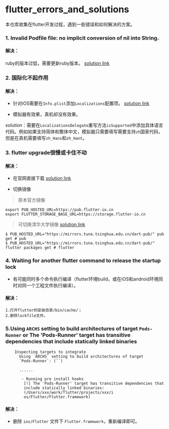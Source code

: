 # flutter_errors_and_solutions
本仓库收集在flutter开发过程，遇到一些错误和如何解决的方案。

### 1. Invalid Podfile file: no implicit conversion of nil into String.

#### 解决：

ruby的版本过低，需要更新ruby版本。 [solution link](https://www.cnblogs.com/doudouyoutang/p/10716376.html)


### 2. 国际化不起作用

#### 解决：

- 针对iOS需要在`Info.plist`添加`Localizations`配置项。 [solution link](https://flutter.cn/docs/development/accessibility-and-localization/internationalization)

- 模拟器有效果，真机却没有效果。

_solution_：需要在`LocalizationsDelegate`重写方法`isSupported`中添加具体语言代码。例如如果支持简体和繁体中文，模拟器只需要填写需要支持`zh`国家代码，但是在真机需要填写`zh_Hans`和`zh_Hant`。

### 3. flutter upgrade很慢或卡住不动

#### 解决：

- 在官网直接下载 [solution link](https://flutter.dev/docs/get-started/install)

- 切换镜像

> 原本官方镜像

```
export PUB_HOSTED_URL=https://pub.flutter-io.cn
export FLUTTER_STORAGE_BASE_URL=https://storage.flutter-io.cn
```

> 可切换清华大学镜像 
 [solution link](https://mirror.tuna.tsinghua.edu.cn/help/dart-pub/)

```
$ PUB_HOSTED_URL="https://mirrors.tuna.tsinghua.edu.cn/dart-pub/" pub get # pub
$ PUB_HOSTED_URL="https://mirrors.tuna.tsinghua.edu.cn/dart-pub/" flutter packages get # flutter
```

### 4. Waiting for another flutter command to release the startup lock

- 有可能同时多个命令执行编译（flutter环境build，或在iOS和android环境同时对同一个工程文件执行编译）。

#### 解决：

```
1.打开flutter的安装目录/bin/cache/；
2.删除lockfile文件。

```

### 5.Using `ARCHS` setting to build architectures of target `Pods-Runner` or The 'Pods-Runner' target has transitive dependencies that include statically linked binaries

```
	Inspecting targets to integrate
	  Using `ARCHS` setting to build architectures of target
	  `Pods-Runner`: (``)

	  ......

	   - Running pre install hooks
	    [!] The 'Pods-Runner' target has transitive dependencies that
	    include statically linked binaries:
	    (/Users/xxx/work/flutter/projects/xxx/i
	    os/Flutter/Flutter.framework)
```

#### 解决：

 - 删除 `ios/Flutter` 文件下 `Flutter.framework`，重新编译即可。


